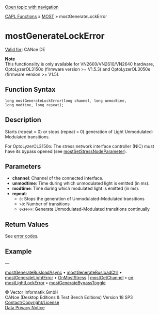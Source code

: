 [Open topic with navigation](../../../../../CANoeDEFamily.htm#Topics/CAPLFunctions/MOST/Functions/CAPLfunctionMOSTGenerateLockError.md)

[CAPL Functions](../../CAPLfunctions.md) » [MOST](../CAPLfunctionsMOSTOverview.md) » mostGenerateLockError

# mostGenerateLockError

[Valid for](../../../Shared/FeatureAvailability.md): CANoe DE

**Note**  
This functionality is only available for VN2600/VN2610/VN2640 hardware, OptoLyzerOL3150o (firmware version >= V1.5.3) and OptoLyzerOL3050e (firmware version >= V1.5).

## Function Syntax

```plaintext
long mostGenerateLockError(long channel, long unmodtime, 
long modtime, long repeat);
```

## Description

Starts (repeat > 0) or stops (repeat = 0) generation of Light Unmodulated-Modulated transitions.

For OptoLyzerOL3150o: The stress network interface controller (NIC) must have its bypass opened (see [mostSetStressNodeParameter](CAPLfunctionMOSTSetGetStressNodeParameter.md)).

## Parameters

- **channel**: Channel of the connected interface.
- **unmodtime**: Time during which unmodulated light is emitted (in ms).
- **modtime**: Time during which modulated light is emitted (in ms).
- **repeat**:
  - `0`: Stops the generation of Unmodulated-Modulated transitions
  - `>0`: Number of transitions
  - `0xFFFF`: Generate Unmodulated-Modulated transitions continually

## Return Values

See [error codes](../CAPLfunctionsMOSTErrorCodes.md).

## Example

—

[mostGenerateBusloadAsync](CAPLfunctionMOSTGenerateBusloadAsync.md) • [mostGenerateBusloadCtrl](CAPLfunctionMOSTGenerateBusloadCtrl.md) • [mostGenerateLightError](CAPLfunctionMOSTGenerateLightError.md) • [OnMostStress](../EventProcedures/CAPLfunctionOnMOSTStress.md) | [mostGetChannel](CAPLfunctionMOSTGetChannel.md) • [on mostLightLockError](../EventProcedures/CAPLfunctionOnMOSTLightLockError.md) • [mostGenerateBypassToggle](CAPLfunctionMOSTGenerateBypassToggle.md)

© Vector Informatik GmbH  
CANoe (Desktop Editions & Test Bench Editions) Version 18 SP3  
[Contact/Copyright/License](../../../Shared/ContactCopyrightLicense.md)  
[Data Privacy Notice](https://www.vector.com/int/en/company/get-info/privacy-policy/)